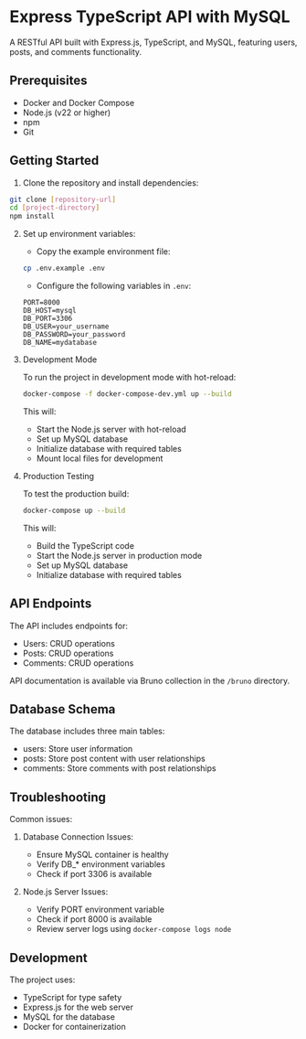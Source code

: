 # Express TypeScript API with MySQL

A RESTful API built with Express.js, TypeScript, and MySQL, featuring users, posts, and comments functionality.

## Prerequisites

- Docker and Docker Compose
- Node.js (v22 or higher)
- npm
- Git

## Getting Started

1. Clone the repository and install dependencies:

```bash
git clone [repository-url]
cd [project-directory]
npm install
```

2. Set up environment variables:

   - Copy the example environment file:

   ```bash
   cp .env.example .env
   ```

   - Configure the following variables in `.env`:

   ```
   PORT=8000
   DB_HOST=mysql
   DB_PORT=3306
   DB_USER=your_username
   DB_PASSWORD=your_password
   DB_NAME=mydatabase
   ```

3. Development Mode

   To run the project in development mode with hot-reload:

   ```bash
   docker-compose -f docker-compose-dev.yml up --build
   ```

   This will:

   - Start the Node.js server with hot-reload
   - Set up MySQL database
   - Initialize database with required tables
   - Mount local files for development

4. Production Testing

   To test the production build:

   ```bash
   docker-compose up --build
   ```

   This will:

   - Build the TypeScript code
   - Start the Node.js server in production mode
   - Set up MySQL database
   - Initialize database with required tables

## API Endpoints

The API includes endpoints for:

- Users: CRUD operations
- Posts: CRUD operations
- Comments: CRUD operations

API documentation is available via Bruno collection in the `/bruno` directory.

## Database Schema

The database includes three main tables:

- users: Store user information
- posts: Store post content with user relationships
- comments: Store comments with post relationships

## Troubleshooting

Common issues:

1. Database Connection Issues:

   - Ensure MySQL container is healthy
   - Verify DB\_\* environment variables
   - Check if port 3306 is available

2. Node.js Server Issues:
   - Verify PORT environment variable
   - Check if port 8000 is available
   - Review server logs using `docker-compose logs node`

## Development

The project uses:

- TypeScript for type safety
- Express.js for the web server
- MySQL for the database
- Docker for containerization
